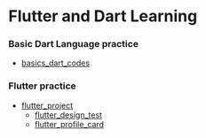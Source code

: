 # Flutter and Dart Learning

### Basic Dart Language practice
  - [basics_dart_codes](https://github.com/arman-arif/learing_flutter_and_dart/tree/master/basics_dart_codes)

### Flutter practice
  - [flutter_project](https://github.com/arman-arif/learing_flutter_and_dart/tree/master/flutter_projects)
    - [flutter_design_test](https://github.com/arman-arif/learing_flutter_and_dart/tree/master/flutter_projects/flutter_design_test)
    - [flutter_profile_card](https://github.com/arman-arif/learing_flutter_and_dart/tree/master/flutter_projects/flutter_profile_card)
